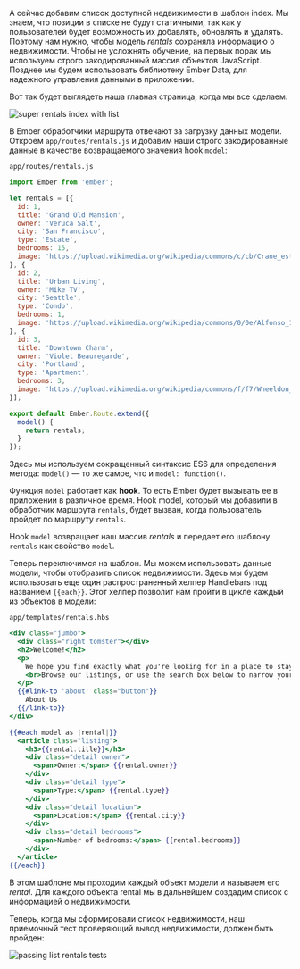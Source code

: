 А сейчас добавим список доступной недвижимости в шаблон index. Мы знаем, что позиции в списке не будут статичными, так как у пользователей будет возможность их добавлять, обновлять и удалять. Поэтому нам нужно, чтобы модель *rentals* сохраняла информацию о недвижимости.
Чтобы не усложнять обучение, на первых порах мы используем строго закодированный массив объектов JavaScript. Позднее мы будем использовать библиотеку Ember Data, для надежного управления данными в приложении.

Вот так будет выглядеть наша главная страница, когда мы все сделаем:

![super rentals index with list](https://guides.emberjs.com/v2.7.0/images/models/super-rentals-index-with-list.png)

В Ember обработчики маршрута отвечают за загрузку данных модели. Откроем `app/routes/rentals.js` и добавим наши строго закодированные данные в качестве возвращаемого значения hook `model`:

`app/routes/rentals.js`
```js
import Ember from 'ember';

let rentals = [{
  id: 1,
  title: 'Grand Old Mansion',
  owner: 'Veruca Salt',
  city: 'San Francisco',
  type: 'Estate',
  bedrooms: 15,
  image: 'https://upload.wikimedia.org/wikipedia/commons/c/cb/Crane_estate_(5).jpg'
}, {
  id: 2,
  title: 'Urban Living',
  owner: 'Mike TV',
  city: 'Seattle',
  type: 'Condo',
  bedrooms: 1,
  image: 'https://upload.wikimedia.org/wikipedia/commons/0/0e/Alfonso_13_Highrise_Tegucigalpa.jpg'
}, {
  id: 3,
  title: 'Downtown Charm',
  owner: 'Violet Beauregarde',
  city: 'Portland',
  type: 'Apartment',
  bedrooms: 3,
  image: 'https://upload.wikimedia.org/wikipedia/commons/f/f7/Wheeldon_Apartment_Building_-_Portland_Oregon.jpg'
}];

export default Ember.Route.extend({
  model() {
    return rentals;
  }
});
```

Здесь мы используем сокращенный синтаксис ES6 для определения метода: `model()` — то же самое, что и `model: function()`.

Функция `model` работает как **hook**. То есть Ember будет вызывать ее в приложении в различное время. Hook model, который мы добавили в обработчик маршрута `rentals`, будет вызван, когда пользователь пройдет по маршруту `rentals`.

Hook `model` возвращает наш массив *rentals* и передает его шаблону `rentals` как свойство `model`.

Теперь переключимся на шаблон. Мы можем использовать данные модели, чтобы отобразить список недвижимости. Здесь мы будем использовать еще один распространенный хелпер Handlebars под названием `{{each}}`. Этот хелпер позволит нам пройти в цикле каждый из объектов в модели:

`app/templates/rentals.hbs`
```hbs
<div class="jumbo">
  <div class="right tomster"></div>
  <h2>Welcome!</h2>
  <p>
    We hope you find exactly what you're looking for in a place to stay.
    <br>Browse our listings, or use the search box below to narrow your search.
  </p>
  {{#link-to 'about' class="button"}}
    About Us
  {{/link-to}}
</div>

{{#each model as |rental|}}
  <article class="listing">
    <h3>{{rental.title}}</h3>
    <div class="detail owner">
      <span>Owner:</span> {{rental.owner}}
    </div>
    <div class="detail type">
      <span>Type:</span> {{rental.type}}
    </div>
    <div class="detail location">
      <span>Location:</span> {{rental.city}}
    </div>
    <div class="detail bedrooms">
      <span>Number of bedrooms:</span> {{rental.bedrooms}}
    </div>
  </article>
{{/each}}
```

В этом шаблоне мы проходим каждый объект модели и называем его *rental*. Для каждого объекта rental мы в дальнейшем создадим список с информацией о недвижимости.

Теперь, когда мы сформировали список недвижимости, наш приемочный тест проверяющий вывод недвижимости, должен быть пройден:

![passing list rentals tests](https://guides.emberjs.com/v2.7.0/images/model-hook/passing-list-rentals-tests.png)
